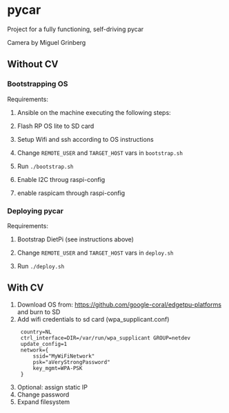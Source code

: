 # pycar
Project for a fully functioning, self-driving pycar

Camera by Miguel Grinberg

## Without CV

### Bootstrapping OS

Requirements:
1. Ansible on the machine executing the following steps:

1. Flash RP OS lite to SD card
2. Setup Wifi and ssh according to OS instructions
3. Change `REMOTE_USER` and `TARGET_HOST` vars in `bootstrap.sh`
4. Run `./bootstrap.sh`
5. Enable I2C throug raspi-config
6. enable raspicam through raspi-config

### Deploying pycar

Requirements:
1. Bootstrap DietPi (see instructions above)

1. Change `REMOTE_USER` and `TARGET_HOST` vars in `deploy.sh`
2. Run `./deploy.sh`


## With CV

1. Download OS from: https://github.com/google-coral/edgetpu-platforms and burn to SD
2. Add wifi credentials to sd card (wpa_supplicant.conf)
   ```
    country=NL
    ctrl_interface=DIR=/var/run/wpa_supplicant GROUP=netdev
    update_config=1
    network={
        ssid="MyWiFiNetwork"
        psk="aVeryStrongPassword"
        key_mgmt=WPA-PSK
    }
   ```
3. Optional: assign static IP
4. Change password
5. Expand filesystem
